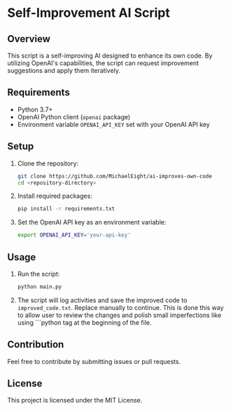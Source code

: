 # Self-Improvement AI Script

## Overview

This script is a self-improving AI designed to enhance its own code. By utilizing OpenAI's capabilities, the script can request improvement suggestions and apply them iteratively.

## Requirements

- Python 3.7+
- OpenAI Python client (`openai` package)
- Environment variable `OPENAI_API_KEY` set with your OpenAI API key

## Setup

1. Clone the repository:
   ```bash
   git clone https://github.com/MichaelEight/ai-improves-own-code
   cd <repository-directory>
   ```

2. Install required packages:
   ```bash
   pip install -r requirements.txt
   ```

3. Set the OpenAI API key as an environment variable:
   ```bash
   export OPENAI_API_KEY='your-api-key'
   ```

## Usage

1. Run the script:
   ```bash
   python main.py
   ```

2. The script will log activities and save the improved code to `improved_code.txt`. Replace manually to continue. This is done this way to allow user to review the changes and polish small imperfections like using ```python tag at the beginning of the file.

## Contribution

Feel free to contribute by submitting issues or pull requests.

## License

This project is licensed under the MIT License.
